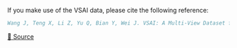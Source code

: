 If you make use of the VSAI data, please cite the following reference:

```bibtex
Wang J, Teng X, Li Z, Yu Q, Bian Y, Wei J. VSAI: A Multi-View Dataset for Vehicle Detection in Complex Scenarios Using Aerial Images. Drones. 2022; 6(7):161. https://doi.org/10.3390/drones6070161
```

[🔗 Source](https://www.kaggle.com/datasets/dronevision/vsaiv1?select=VSAI.TXT)
